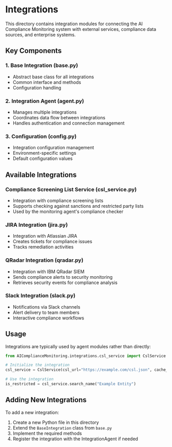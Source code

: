 # Integrations

This directory contains integration modules for connecting the AI Compliance Monitoring system with external services, compliance data sources, and enterprise systems.

## Key Components

### 1. Base Integration (base.py)
- Abstract base class for all integrations
- Common interface and methods
- Configuration handling

### 2. Integration Agent (agent.py)
- Manages multiple integrations
- Coordinates data flow between integrations
- Handles authentication and connection management

### 3. Configuration (config.py)
- Integration configuration management
- Environment-specific settings
- Default configuration values

## Available Integrations

### Compliance Screening List Service (csl_service.py)
- Integration with compliance screening lists
- Supports checking against sanctions and restricted party lists
- Used by the monitoring agent's compliance checker

### JIRA Integration (jira.py)
- Integration with Atlassian JIRA
- Creates tickets for compliance issues
- Tracks remediation activities

### QRadar Integration (qradar.py)
- Integration with IBM QRadar SIEM
- Sends compliance alerts to security monitoring
- Retrieves security events for compliance analysis

### Slack Integration (slack.py)
- Notifications via Slack channels
- Alert delivery to team members
- Interactive compliance workflows

## Usage

Integrations are typically used by agent modules rather than directly:

```python
from AIComplianceMonitoring.integrations.csl_service import CslService

# Initialize the integration
csl_service = CslService(csl_url="https://example.com/csl.json", cache_ttl_seconds=3600)

# Use the integration
is_restricted = csl_service.search_name("Example Entity")
```

## Adding New Integrations

To add a new integration:

1. Create a new Python file in this directory
2. Extend the `BaseIntegration` class from `base.py`
3. Implement the required methods
4. Register the integration with the IntegrationAgent if needed
